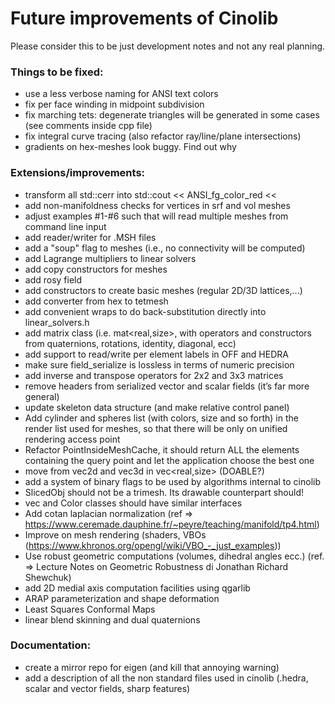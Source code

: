 # Future improvements of Cinolib
Please consider this to be just development notes and not any real planning.

### Things to be fixed:
* use a less verbose naming for ANSI text colors
* fix per face winding in midpoint subdivision
* fix marching tets: degenerate triangles will be generated in some cases (see comments inside cpp file)
* fix integral curve tracing (also refactor ray/line/plane intersections)
* gradients on hex-meshes look buggy. Find out why

### Extensions/improvements:
* transform all std::cerr into std::cout << ANSI_fg_color_red << 
* add non-manifoldness checks for vertices in srf and vol meshes
* adjust examples #1-#6 such that will read multiple meshes from command line input 
* add reader/writer for .MSH files
* add a "soup" flag to meshes (i.e., no connectivity will be computed)
* add Lagrange multipliers to linear solvers
* add copy constructors for meshes
* add rosy field
* add constructors to create basic meshes (regular 2D/3D lattices,...)
* add converter from hex to tetmesh
* add convenient wraps to do back-substitution directly into linear_solvers.h
* add matrix class (i.e. mat<real,size>, with operators and constructors from quaternions, rotations, identity, diagonal, ecc)
* add support to read/write per element labels in OFF and HEDRA
* make sure field_serialize is lossless in terms of numeric precision
* add inverse and transpose operators for 2x2 and 3x3 matrices
* remove headers from serialized vector and scalar fields (it’s far more general)
* update skeleton data structure (and make relative control panel)
* Add cylinder and spheres list (with colors, size and so forth) in the render list used for meshes, so that there will be only on unified rendering access point
* Refactor PointInsideMeshCache, it should return ALL the elements containing the
  query point and let the application choose the best one
* move from vec2d and vec3d in vec<real,size> (DOABLE?)
* add a system of binary flags to be used by algorithms internal to cinolib
* SlicedObj should not be a trimesh. Its drawable counterpart should!
* vec and Color classes should have similar interfaces
* Add cotan laplacian  normalization
  (ref => https://www.ceremade.dauphine.fr/~peyre/teaching/manifold/tp4.html)
* Improve on mesh rendering (shaders, VBOs (https://www.khronos.org/opengl/wiki/VBO_-_just_examples))
* Use robust geometric computations (volumes, dihedral angles ecc.) 
  (ref. => Lecture Notes on Geometric Robustness di Jonathan Richard Shewchuk)
* add 2D medial axis computation facilities using qgarlib
* ARAP parameterization and shape deformation
* Least Squares Conformal Maps
* linear blend skinning and dual quaternions

### Documentation:
* create a mirror repo for eigen (and kill that annoying warning)
* add a description of all the non standard files used in cinolib (.hedra, scalar and vector fields, sharp features)

